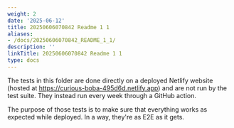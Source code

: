 ```yaml
---
weight: 2
date: '2025-06-12'
title: 20250606070842 Readme 1 1
aliases:
- /docs/20250606070842_README_1_1/
description: ''
linkTitle: 20250606070842 Readme 1 1
type: docs
---
```


The tests in this folder are done directly on a deployed Netlify website (hosted at https://curious-boba-495d6d.netlify.app) and are not run by the test suite. They instead run every week through a GitHub action.

The purpose of those tests is to make sure that everything works as expected while deployed. In a way, they're as E2E as it gets.
